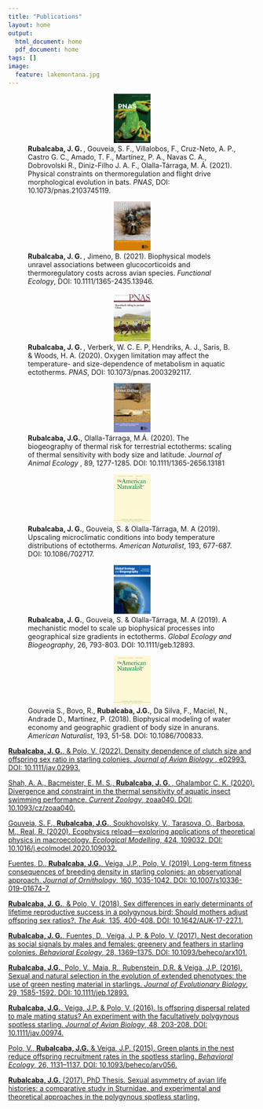 ```yaml
---
title: "Publications"
layout: home
output:
  html_document: home
  pdf_document: home
tags: []
image:
  feature: lakemontana.jpg
---
```


<!---><!--->

<figure class = "third">
  <div align = "center"> 
     <a href="https://www.pnas.org/doi/full/10.1073/pnas.2103745119"> <img src="/images/jcovers/pnas22.jpg" height="100px" width="75px" /></a>
  </div>
  <div align = "left"> 
    <b> Rubalcaba, J. G. </b>, Gouveia, S. F., Villalobos, F., Cruz-Neto, A. P., Castro G. C., Amado, T. F., Martínez, P. A., Navas C. A., Dobrovolski R., Diniz-Filho J. A. F., Olalla-Tárraga, M. Á. (2021). Physical constraints on thermoregulation and flight drive morphological evolution in bats. <i>PNAS</i>, DOI: 10.1073/pnas.2103745119.
  </div>
</figure>

<!---><!--->

<figure class = "third">
  <div align = "center"> 
     <a href="https://besjournals.onlinelibrary.wiley.com/doi/10.1111/1365-2435.13946?af=R"> <img src="/images/jcovers/fec.v35.10.cover.jpg" height="100px" width="75px" /></a>
  </div>
  <div align = "left"> 
    <b> Rubalcaba, J. G. </b>, Jimeno, B. (2021). Biophysical models unravel associations between glucocorticoids and thermoregulatory costs across avian species. <i>Functional Ecology</i>, DOI: 10.1111/1365-2435.13946.
  </div>
</figure>

<!---><!--->

<figure class = "third">
  <div align = "center"> 
     <a href="https://doi.org/10.1073/pnas.2003292117"> <img src="/images/jcovers/PNAS.jpg" height="100px" width="75px" /></a>
  </div>
  <div align = "left"> 
    <b> Rubalcaba, J. G. </b>, Verberk, W. C. E. P, Hendriks, A. J., Saris, B. & Woods, H. A. (2020).  Oxygen limitation may affect the temperature- and size-dependence of metabolism in aquatic ectotherms. <i>PNAS</i>, DOI: 10.1073/pnas.2003292117.
  </div>
</figure>

<!---><!--->

<figure class = "third">
  <div align = "center"> 
    <a href="https://besjournals.onlinelibrary.wiley.com/doi/abs/10.1111/1365-2656.13181"> <img src="/images/jcovers/JAE.jpg" height="100px" width="75px" /></a>
  </div>
  <div align = "left"> 
    <b>Rubalcaba, J.G.</b>, Olalla-Tárraga, M.Á. (2020). The biogeography of thermal risk for terrestrial ectotherms: scaling of thermal sensitivity with body size and latitude. <i>Journal of Animal Ecology </i>, 89, 1277-1285. DOI: 10.1111/1365-2656.13181
  </div>
</figure>

<!---><!--->

<figure class = "third">
  <div align = "center"> 
    <a href="https://www.journals.uchicago.edu/doi/abs/10.1086/702717"> <img src="/images/jcovers/AmNat.gif" height="100px" width="75px" /></a> 
  </div>
  <div align = "left"> 
    <b>Rubalcaba, J. G.</b>, Gouveia, S. & Olalla-Tárraga, M. A (2019). Upscaling microclimatic conditions into body temperature distributions of ectotherms. <i>American Naturalist</i>, 193, 677-687. DOI: 10.1086/702717.
  </div>
</figure>

<!---><!--->

<figure class = "third">
  <div align = "center"> 
    <a href="https://onlinelibrary.wiley.com/doi/full/10.1111/geb.12893"> <img src="/images/jcovers/GEB.png" height="100px" width="75px" /></a> 
  </div>
  <div align = "left"> 
    <b>Rubalcaba, J. G.</b>, Gouveia, S. & Olalla-Tárraga, M. A (2019). A mechanistic model to scale up biophysical processes into geographical size gradients in ectotherms. <i>Global Ecology and Biogeography</i>, 26, 793-803. DOI: 10.1111/geb.12893.
  </div>
</figure>

<!---><!--->

<figure class = "third">
  <div align = "center"> 
    <a href="https://www.journals.uchicago.edu/doi/abs/10.1086/700833?mobileUi=0"> <img src="/images/jcovers/AmNat.gif" height="100px" width="75px" /></a> 
  </div>
  <div align = "left">  
    Gouveia S., Bovo, R., <b>Rubalcaba, J.G.</b>, Da Silva, F., Maciel, N., Andrade D., Martinez, P. (2018). Biophysical modeling of water economy and geographic gradient of body size in anurans. <i>American Naturalist</i>, 193, 51-58. DOI: 10.1086/700833.
  </div>
</figure>

<!---><!---><!---><!---><!---><!---><!---><!---><!---><!---><!---><!---><!---><!---><!---><!---><!---><!---><!---><!---><!---><!--->

<div align = "left">  
  <a href="https://academic.oup.com/auk/article-abstract/135/3/400/5148873?redirectedFrom=fulltext"> <b>Rubalcaba, J. G.</b>, & Polo, V. (2022). Density dependence of clutch size and offspring sex ratio in starling colonies. <i>Journal of Avian Biology </i>, e02993. DOI: 10.1111/jav.02993.</a> 
</div>
<p></p>

<!---><!--->

<div align = "left"> 
    <a href="https://academic.oup.com/cz/article/doi/10.1093/cz/zoaa040/5874443">  Shah, A. A., Bacmeister, E. M. S., <b> Rubalcaba, J. G. </b>, Ghalambor C. K. (2020).
      Divergence and constraint in the thermal sensitivity of aquatic insect swimming performance. <i>Current Zoology</i>, zoaa040. DOI: 10.1093/cz/zoaa040. </a>
</div>
<p></p>

<!---><!--->

<div align = "left"> 
  <a href="https://www.sciencedirect.com/science/article/pii/S0304380020301046?dgcid=coauthor"> Gouveia, S. F., <b>Rubalcaba, J.G.</b>, Soukhovolsky, V., Tarasova, O., Barbosa,
    M., Real, R. (2020). Ecophysics reload—exploring applications of theoretical physics in macroecology. <i>Ecological Modelling</i>, 424, 109032.  DOI:
    10.1016/j.ecolmodel.2020.109032.</a>
</div>
<p></p>

<!---><!--->

<div align = "left"> 
  <a href="https://link.springer.com/article/10.1007/s10336-019-01674-7"> Fuentes, D., <b>Rubalcaba, J.G.</b>, Veiga, J.P., Polo, V. (2019). Long-term fitness consequences of
    breeding density in starling colonies: an observational approach. <i>Journal of Ornithology</i>, 160, 1035-1042. DOI: 10.1007/s10336-019-01674-7. </a>
</div>
<p></p>

<!---><!--->

<div align = "left">  
  <a href="https://academic.oup.com/auk/article-abstract/135/3/400/5148873?redirectedFrom=fulltext"> <b>Rubalcaba, J. G.</b>, & Polo, V. (2018). Sex differences in early 
    determinants of lifetime reproductive success in a polygynous bird: Should mothers adjust offspring sex ratios?. <i>The Auk</i>, 135, 400-408. DOI: 10.1642/AUK-17-227.1.</a> 
</div>
<p></p>

<!---><!--->

<div align = "left"> 
  <a href="https://academic.oup.com/beheco/article/28/5/1369/4064360"> <b>Rubalcaba, J. G.</b>, Fuentes, D., Veiga, J. P. & Polo, V. (2017). Nest decoration as social signals by
    males and females: greenery and feathers in starling colonies. <i>Behavioral Ecology</i>, 28, 1369–1375. DOI: 10.1093/beheco/arx101.</a>  
</div>
<p></p>

<!---><!--->

<div align = "left"> 
  <a href="https://onlinelibrary.wiley.com/doi/full/10.1111/jeb.12893"> <b>Rubalcaba, J.G.</b>, Polo, V., Maia, R., Rubenstein, D.R. & Veiga, J.P. (2016). Sexual and natural
    selection in the evolution of extended phenotypes: the use of green nesting material in starlings. <i>Journal of Evolutionary Biology</i>, 29, 1585-1592. DOI:
    10.1111/jeb.12893.</a> 
</div>
<p></p>

<!---><!--->

<div align = "left">
  <a href="https://onlinelibrary.wiley.com/doi/10.1111/jav.00974"> <b>Rubalcaba, J.G.</b>, Veiga, J.P. & Polo, V. (2016). Is offspring dispersal related to male mating status?
    An experiment with the facultatively polygynous spotless starling. <i>Journal of Avian Biology</i>, 48, 203-208. DOI: 10.1111/jav.00974.</a>
</div>
<p></p>

<!---><!--->

<div align = "left"> 
  <a href="https://academic.oup.com/beheco/article/26/4/1131/210664"> Polo, V., <b>Rubalcaba, J.G.</b> & Veiga, J.P. (2015). Green plants in the nest reduce offspring
    recruitment rates in the spotless starling. <i>Behavioral Ecology</i>, 26, 1131–1137. DOI: 10.1093/beheco/arv056.</a>    
</div>
<p></p>
           
<!---><!--->

<div align = "left">                                                                                                                      
  <a href="/publications/JGR_Thesis.pdf"><b>Rubalcaba, J.G.</b> (2017). PhD Thesis. Sexual asymmetry of avian life histories: a comparative study in Sturnidae, and  experimental
    and theoretical approaches in the polygynous spotless starling.</a> 
</div>
<p></p>
            
            
                       
